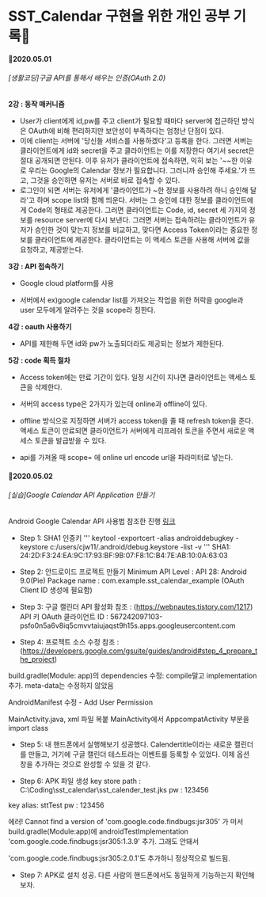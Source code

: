 # SST_Calendar 구현을 위한 개인 공부 기록:pencil:
#### :date:2020.05.01
###### [생활코딩]구글 API를 통해서 배우는 인증(OAuth 2.0)
**2강 : 동작 매커니즘**
- User가 client에게 id,pw를 주고 client가 필요할 때마다 server에 접근하던 방식은 OAuth에 비해 편리하지만 보안성이 부족하다는 엄청난 단점이 있다.
- 이에 client는 서버에 '당신들 서비스를 사용하겠다'고 등록을 한다. 그러면 서버는 클라이언트에게 id와 secret을 주고 클라이언트는 이를 저장한다 여기서 secret은 절대 공개되면 안된다. 이후 유저가 클라이언트에 접속하면, 익히 보는 '~~한 이유로 우리는 Google의 Calendar 정보가 필요합니다. 그러니까 승인해 주세요.'가 뜨고, 그것을 승인하면 유저는 서버로 바로 접속할 수 있다. 
- 로그인이 되면 서버는 유저에게 '클라이언트가 ~한 정보를 사용하려 하니 승인해 달라'고 하며 scope list와 함께 띄운다. 서버는 그 승인에 대한 정보를 클라이언트에게 Code의 형태로 제공한다. 그러면 클라이언트는 Code, id, secret 세 가지의 정보를 resource server에 다시 보낸다. 그러면 서버는 접속하려는 클라이언트가 유저가 승인한 것이 맞는지 정보를 비교하고, 맞다면 Access Token이라는 중요한 정보를 클라이언트에 제공한다. 클라이언트는 이 액세스 토큰을 사용해 서버에 값을 요청하고, 제공받는다.

**3강 : API 접속하기**
- Google cloud platform를 사용

- 서버에서 ex)google calendar list를 가져오는 작업을 위한 허락을 google과 user 모두에게 알려주는 것을 scope라 칭한다.  

**4강 : oauth 사용하기**
- API를 제한해 두면 id와 pw가 노출되더라도 제공되는 정보가 제한된다.

**5강 : code 획득 절차**
- Access token에는 만료 기간이 있다. 일정 시간이 지나면 클라이언트는 액세스 토큰을 삭제한다.
- 서버의 access type은 2가지가 있는데 online과 offline이 있다.
- offline 방식으로 지정하면 서버가 access token을 줄 때 refresh token을 준다. 액세스 토큰이 만료되면 클라이언트가 서버에게 리프레쉬 토큰을 주면서 새로운 액세스 토큰을 발급받을 수 있다.

- api를 가져올 때 scope= 에 online url encode url을 파라미터로 넣는다.


#### :date:2020.05.02
###### [실습]Google Calendar API Application 만들기
Android Google Calendar API 사용법 참조한 진행 [링크](https://solokim.tistory.com/6)

- Step 1: SHA1 인증키
'''
keytool -exportcert -alias androiddebugkey -keystore c:/users/cjw11/.android/debug.keystore -list -v
'''
SHA1: 24:2D:F3:24:EA:9C:17:93:BF:9B:07:F8:1C:B4:7E:AB:10:0A:63:03

- Step 2: 안드로이드 프로젝트 만들기
Minimum API Level : API 28: Android 9.0(Pie)
Package name : com.example.sst_calendar_example (OAuth Client ID 생성에 필요함)

- Step 3: 구글 캘린더 API 활성화
참조 : (https://webnautes.tistory.com/1217)
API 키
OAuth 클라이언트 ID : 567242097103-psfo0n5a6v8iq5cmvvtaiujaqst9h15s.apps.googleusercontent.com

- Step 4: 프로젝트 소스 수정
참조 : (https://developers.google.com/gsuite/guides/android#step_4_prepare_the_project)

build.gradle(Module: app)의 dependencies 수정: compile말고 implementation 추가. meta-data는 수정하지 않았음

AndroidManifest 수정 - Add User Permission

MainActivity.java, xml 파일 복붙
MainActivity에서 AppcompatActivity 부분을 import class

- Step 5: 내 핸드폰에서 실행해보기
성공했다. Calendertitle이라는 새로운 캘린더를 만들고, 거기에 구글 캘린더 테스트라는 이벤트를 등록할 수 있었다. 이제 옵션 창을 추가하는 것으로 완성할 수 있을 것 같다.

- Step 6: APK 파일 생성
key store path : C:\Coding\sst_calendar\sst_calender_test.jks
pw : 123456

key alias: sttTest
pw : 123456

에러!
Cannot find a version of 'com.google.code.findbugs:jsr305' 
가 떠서 build.gradle(Module:app)에 androidTestImplementation 'com.google.code.findbugs:jsr305:1.3.9' 추가. 그래도 안돼서

'com.google.code.findbugs:jsr305:2.0.1'도 추가하니 정상적으로 빌드됨.

- Step 7: APK로 설치
성공. 다른 사람의 핸드폰에서도 동일하게 기능하는지 확인해 보자.
